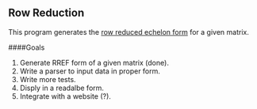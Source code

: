 ## Row Reduction
This program generates the [row reduced echelon form](https://en.wikipedia.org/wiki/Row_echelon_form) for a given matrix. 

####Goals
1. Generate RREF form of a given matrix (done).
2. Write a parser to input data in proper form.
3. Write more tests.
4. Disply in a readalbe form.
5. Integrate with a website (?).
